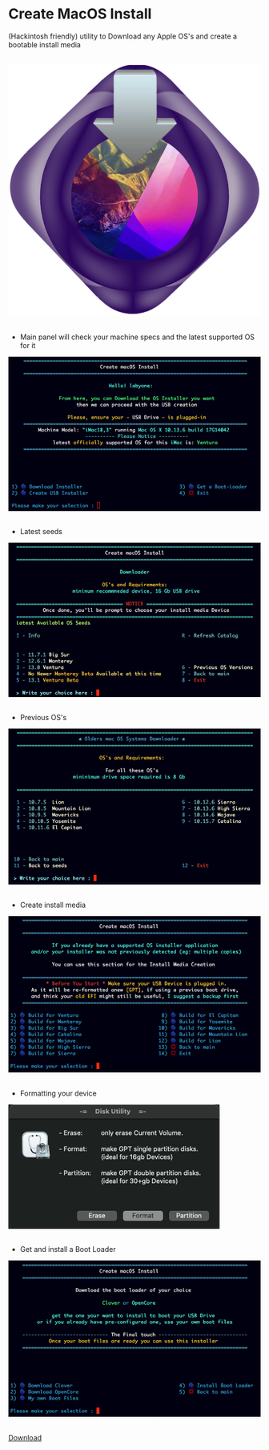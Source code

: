# Create MacOS Install
(Hackintosh friendly) utility to Download any Apple OS's and create a bootable install media
## 
![img src](logo.png)
## 
- Main panel will check your machine specs and the latest supported OS for it

![img src](1.png)
##
- Latest seeds

![img src](2.png)
##
- Previous OS's

![img src](3.png)
##
- Create install media

![img src](4.png)
##
- Formatting your device

![img src](4b.png)
##
- Get and install a Boot Loader

![img src](5.png)
##
[Download](https://github.com/LAbyOne/https://github.com/LAbyOne/Create-MacOS-Install/releases/download/last/CreateS%20MacOSS%20Install.dmg)
##
